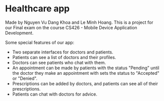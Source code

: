 # Healthcare app 
Made by Nguyen Vu Dang Khoa and Le Minh Hoang.
This is a project for our Final exam on the course CS426 - Mobile Device Application Development.

Some special features of our app:
- Two separate interfaces for doctors and patients.
- Patients can see a list of doctors and their profiles.
- Doctors can see patients who chat with them.
- An appointment can be made by patients with the status "Pending" until the doctor they make an appointment with sets the status to "Accepted" or "Denied".
- Prescriptions can be added by doctors, and patients can see all of their prescriptions.
- Patients can chat with doctors for advice.
